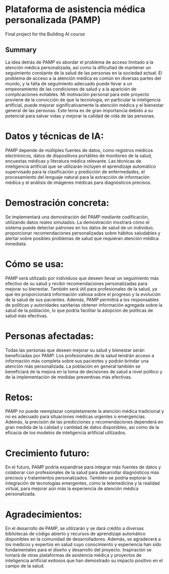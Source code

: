 # Plataforma de asistencia médica personalizada (PAMP)

Final project for the Building AI course

## Summary

La idea detrás de PAMP es abordar el problema de acceso limitado a la atención médica personalizada, así como la dificultad de mantener un seguimiento constante de la salud de las personas en la sociedad actual. El problema de acceso a la atención médica es común en diversas partes del mundo, y la falta de seguimiento adecuado puede llevar a un empeoramiento de las condiciones de salud y a la aparición de complicaciones evitables. Mi motivación personal para este proyecto proviene de la convicción de que la tecnología, en particular la inteligencia artificial, puede mejorar significativamente la atención médica y el bienestar general de las personas. Este tema es de gran importancia debido a su potencial para salvar vidas y mejorar la calidad de vida de las personas.

# Datos y técnicas de IA:
PAMP depende de múltiples fuentes de datos, como registros médicos electrónicos, datos de dispositivos portátiles de monitoreo de la salud, encuestas médicas y literatura médica relevante. Las técnicas de inteligencia artificial que se utilizarán incluyen el aprendizaje automático supervisado para la clasificación y predicción de enfermedades, el procesamiento del lenguaje natural para la extracción de información médica y el análisis de imágenes médicas para diagnósticos precisos.

# Demostración concreta:
Se implementará una demostración del PAMP mediante codificación, utilizando datos reales simulados. La demostración mostrará cómo el sistema puede detectar patrones en los datos de salud de un individuo, proporcionar recomendaciones personalizadas sobre hábitos saludables y alertar sobre posibles problemas de salud que requieran atención médica inmediata.

# Cómo se usa:
PAMP será utilizado por individuos que deseen llevar un seguimiento más efectivo de su salud y recibir recomendaciones personalizadas para mejorar su bienestar. También será útil para profesionales de la salud, ya que les proporcionará información valiosa sobre el progreso y la evolución de la salud de sus pacientes. Además, PAMP permitirá a los responsables de políticas y autoridades sanitarias obtener información agregada sobre la salud de la población, lo que podría facilitar la adopción de políticas de salud más efectivas.

# Personas afectadas:
Todas las personas que deseen mejorar su salud y bienestar serán beneficiadas por PAMP. Los profesionales de la salud tendrán acceso a información más completa sobre sus pacientes y podrán brindar una atención más personalizada. La población en general también se beneficiará de la mejora en la toma de decisiones de salud a nivel político y de la implementación de medidas preventivas más efectivas.

# Retos:
PAMP no puede reemplazar completamente la atención médica tradicional y no es adecuado para situaciones médicas urgentes o emergencias. Además, la precisión de las predicciones y recomendaciones dependerá en gran medida de la calidad y cantidad de datos disponibles, así como de la eficacia de los modelos de inteligencia artificial utilizados.

# Crecimiento futuro:
En el futuro, PAMP podría expandirse para integrar más fuentes de datos y colaborar con profesionales de la salud para desarrollar diagnósticos más precisos y tratamientos personalizados. También se podría explorar la integración de tecnologías emergentes, como la telemedicina y la realidad virtual, para mejorar aún más la experiencia de atención médica personalizada.

# Agradecimientos:
En el desarrollo de PAMP, se utilizarán y se dará crédito a diversas bibliotecas de código abierto y recursos de aprendizaje automático disponibles en la comunidad de desarrolladores. Además, se agradecerá a los médicos y expertos en salud cuyo conocimiento y experiencia han sido fundamentales para el diseño y desarrollo del proyecto. Inspiración se tomará de otras plataformas de asistencia médica y proyectos de inteligencia artificial exitosos que han demostrado su impacto positivo en el campo de la salud.
